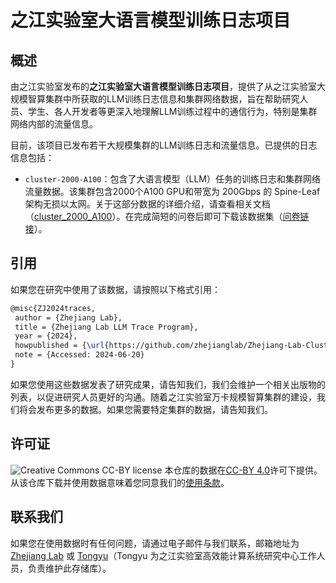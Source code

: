 # 之江实验室大语言模型训练日志项目
## 概述
由之江实验室发布的**之江实验室大语言模型训练日志项目**，提供了从之江实验室大规模智算集群中所获取的LLM训练日志信息和集群网络数据，旨在帮助研究人员、学生、各人开发者等更深入地理解LLM训练过程中的通信行为，特别是集群网络内部的流量信息。

目前，该项目已发布若干大规模集群的LLM训练日志和流量信息。已提供的日志信息包括：
- `cluster-2000-A100`：包含了大语言模型（LLM）任务的训练日志和集群网络流量数据。该集群包含2000个A100 GPU和带宽为 200Gbps 的 Spine-Leaf 架构无损以太网。关于这部分数据的详细介绍，请查看相关文档（[cluster_2000_A100](./cluster_2000_A100/cluster_2000_A100.md)）。在完成简短的问卷后即可下载该数据集（[问卷链接](https://forms.gle/2K66hHB4ZovQ5Cjn7)）。


## 引用
如果您在研究中使用了该数据，请按照以下格式引用：
```latex
@misc{ZJ2024traces,
 author = {Zhejiang Lab},
 title = {Zhejiang Lab LLM Trace Program},
 year = {2024},
 howpublished = {\url{https://github.com/zhejianglab/Zhejiang-Lab-Cluster-Traces}},
 note = {Accessed: 2024-06-20}
}
```

如果您使用这些数据发表了研究成果，请告知我们，我们会维护一个相关出版物的列表，以促进研究人员更好的沟通。随着之江实验室万卡规模智算集群的建设，我们将会发布更多的数据。如果您需要特定集群的数据，请告知我们。

## 许可证 

![Creative Commons CC-BY license](https://i.creativecommons.org/l/by/4.0/88x31.png) 本仓库的数据在[CC-BY 4.0](https://creativecommons.org/licenses/by/4.0/deed.zh-hans)许可下提供。从该仓库下载并使用数据意味着您同意我们的[使用条款](./Terms%20of%20Access%20使用条款.pdf)。

## 联系我们
如果您在使用数据时有任何问题，请通过电子邮件与我们联系，邮箱地址为[Zhejiang Lab](mailto:zhejianglab-clustertrace@zhejianglab.com) 或 [Tongyu](mailto:tongyusong@zhejianglab.com)（Tongyu 为之江实验室高效能计算系统研究中心工作人员，负责维护此存储库）。
